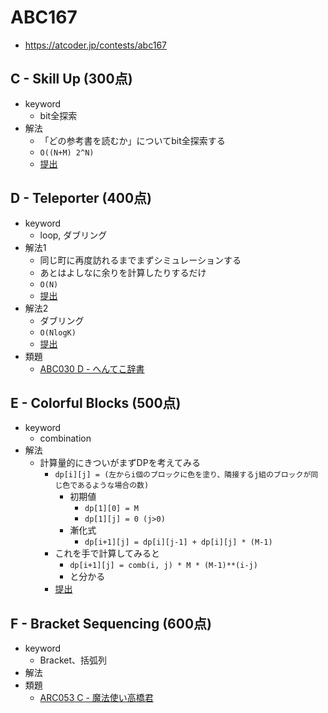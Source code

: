 # ABC167
* https://atcoder.jp/contests/abc167


## C - Skill Up (300点)
* keyword
  - bit全探索
* 解法
  - 「どの参考書を読むか」についてbit全探索する
  - `O((N+M) 2^N)`
  - [提出]( https://atcoder.jp/contests/abc167/submissions/13037735 )


## D - Teleporter (400点)
* keyword
  - loop, ダブリング
* 解法1
  - 同じ町に再度訪れるまでまずシミュレーションする
  - あとはよしなに余りを計算したりするだけ
  - `O(N)`
  - [提出]( https://atcoder.jp/contests/abc167/submissions/13047261 )
* 解法2
  - ダブリング
  - `O(NlogK)`
  - [提出]( https://atcoder.jp/contests/abc167/submissions/13099779 )
* 類題
  - [ABC030 D - へんてこ辞書]( https://atcoder.jp/contests/abc030/tasks/abc030_d )


## E - Colorful Blocks (500点)
* keyword
  - combination
* 解法
  - 計算量的にきついがまずDPを考えてみる
    - `dp[i][j] = (左からi個のブロックに色を塗り、隣接するj組のブロックが同じ色であるような場合の数)`
      - 初期値
        - `dp[1][0] = M`
        - `dp[1][j] = 0 (j>0)`
      - 漸化式
        - `dp[i+1][j] = dp[i][j-1] + dp[i][j] * (M-1)`
    - これを手で計算してみると
      - `dp[i+1][j] = comb(i, j) * M * (M-1)**(i-j)`
      - と分かる
    - [提出]( https://atcoder.jp/contests/abc167/submissions/13059530 )


## F - Bracket Sequencing (600点)
* keyword
  - Bracket、括弧列
* 解法
* 類題
  - [ARC053 C - 魔法使い高橋君]( https://atcoder.jp/contests/arc053/tasks/arc053_c )
